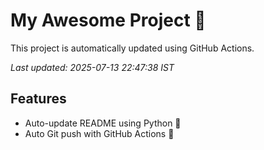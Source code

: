 # My Awesome Project 🚀

This project is automatically updated using GitHub Actions.

_Last updated: 2025-07-13 22:47:38 IST_

## Features
- Auto-update README using Python 🐍
- Auto Git push with GitHub Actions 🤖
